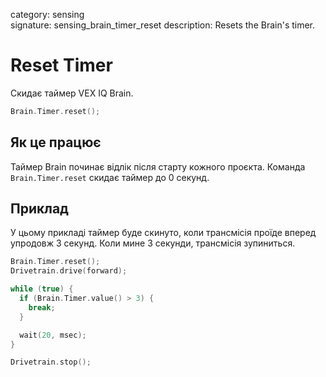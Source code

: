 category: sensing  
signature: sensing_brain_timer_reset 
description: Resets the Brain's timer.

# Reset Timer

Скидає таймер VEX IQ Brain.

```cpp
Brain.Timer.reset();
```

## Як це працює

Таймер Brain починає відлік після старту кожного проєкта.  Команда `Brain.Timer.reset` скидає таймер до 0 секунд.

## Приклад

У цьому прикладі таймер буде скинуто, коли трансмісія проїде вперед упродовж 3 секунд. Коли мине 3 секунди, трансмісія зупиниться.

```cpp
Brain.Timer.reset();
Drivetrain.drive(forward);

while (true) {
  if (Brain.Timer.value() > 3) {
    break;
  }

  wait(20, msec);
}

Drivetrain.stop();
```

<advanced>
</advanced>